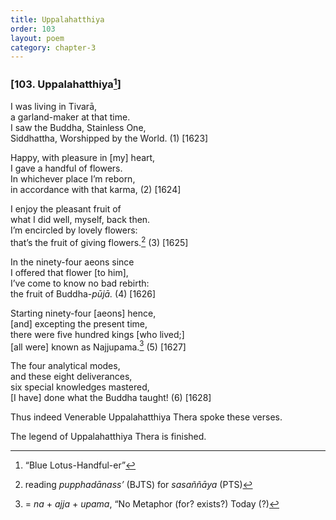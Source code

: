```yaml
---
title: Uppalahatthiya
order: 103
layout: poem
category: chapter-3
---
```


### \[103. Uppalahatthiya[^1]\]

I was living in Tivarā,  
a garland-maker at that time.  
I saw the Buddha, Stainless One,  
Siddhattha, Worshipped by the World. (1) \[1623\]

Happy, with pleasure in \[my\] heart,  
I gave a handful of flowers.  
In whichever place I’m reborn,  
in accordance with that karma, (2) \[1624\]

I enjoy the pleasant fruit of  
what I did well, myself, back then.  
I’m encircled by lovely flowers:  
that’s the fruit of giving flowers.[^2] (3) \[1625\]

In the ninety-four aeons since  
I offered that flower \[to him\],  
I’ve come to know no bad rebirth:  
the fruit of Buddha-*pūjā.* (4) \[1626\]

Starting ninety-four \[aeons\] hence,  
\[and\] excepting the present time,  
there were five hundred kings \[who lived;\]  
\[all were\] known as Najjupama.[^3] (5) \[1627\]

The four analytical modes,  
and these eight deliverances,  
six special knowledges mastered,  
\[I have\] done what the Buddha taught! (6) \[1628\]

Thus indeed Venerable Uppalahatthiya Thera spoke these verses.

The legend of Uppalahatthiya Thera is finished.

[^1]: “Blue Lotus-Handful-er”

[^2]: reading *pupphadānass’* (BJTS) for *sasaññāya* (PTS)

[^3]: = *na* + *ajja* + *upama*, “No Metaphor (for? exists?) Today (?)
